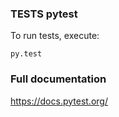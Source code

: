 ### TESTS pytest ###
To run tests, execute:
```
py.test
```

### Full documentation ###

https://docs.pytest.org/